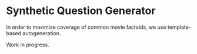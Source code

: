 Synthetic Question Generator
============================

In order to maximize coverage of common movie factoids, we use
template-based autogeneration.

Work in progress.
